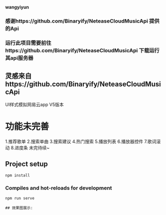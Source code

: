 #### wangyiyun


### 感谢https://github.com/Binaryify/NeteaseCloudMusicApi 提供的Api
### 运行此项目需要前往https://github.com/Binaryify/NeteaseCloudMusicApi 下载运行其api服务器

## 灵感来自https://github.com/Binaryify/NeteaseCloudMusicApi
   UI样式模拟网易云app V5版本

# 功能未完善
1.推荐歌单
2.搜索单曲
3.搜索建议
4.热门搜索
5.播放列表
6.播放器控件
7.歌词滚动
8.进度条
未完待续~

## Project setup
```
npm install
```

### Compiles and hot-reloads for development
```
npm run serve

## 效果图展示:


